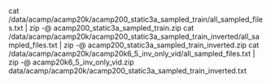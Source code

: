 
cat /data/acamp/acamp20k/acamp200_static3a_sampled_train/all_sampled_files.txt | zip -@ acamp200_static3a_sampled_train.zip
cat /data/acamp/acamp20k/acamp200_static3a_sampled_train_inverted/all_sampled_files.txt | zip -@ acamp200_static3a_sampled_train_inverted.zip
cat /data/acamp/acamp20k/acamp20k6_5_inv_only_vid/all_sampled_files.txt | zip -@ acamp20k6_5_inv_only_vid.zip
data/acamp/acamp20k/acamp200_static3a_sampled_train_inverted.txt